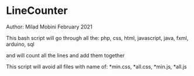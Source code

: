 # LineCounter
Author: Milad Mobini February 2021

This bash script will go through all the:
php, css, html, javascript, java, fxml, arduino, sql

and will count all the lines and add them together

This script will avoid all files with name of:
*min.css, *all.css, *min.js, *all.js

